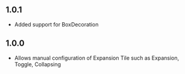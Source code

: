 ## 1.0.1
* Added support for BoxDecoration


## 1.0.0

* Allows manual configuration of Expansion Tile such as Expansion, Toggle, Collapsing
